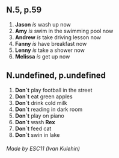 ## N.5, p.59
1) **Jason** *is* wash up now
2) **Amy** *is* swim in the swimming pool now
3) **Andrew** *is* take driving lesson now
4) **Fanny** *is* have breakfast now
5) **Lenny** *is* take a shower now
6) **Melissa** *is* get up now

## N.undefined, p.undefined
1) **Don`t** play football in the street
2) **Don`t** eat green apples
3) **Don`t** drink cold milk
4) **Don`t** reading in dark room
5) **Don`t** play on piano
6) **Don`t** wash __Rex__
7) **Don`t** feed cat
8) **Don`t** swin in lake

###### Made by ESC11 (Ivan Kulehin)